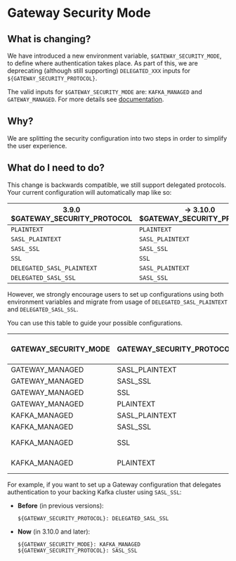 # Gateway Security Mode

## What is changing?

We have introduced a new environment variable, `$GATEWAY_SECURITY_MODE`, to define where authentication takes place. As part of this, we are deprecating (although still supporting) `DELEGATED_XXX` inputs for `${GATEWAY_SECURITY_PROTOCOL}`.

The valid inputs for `$GATEWAY_SECURITY_MODE` are: `KAFKA_MANAGED` and `GATEWAY_MANAGED`. For more details see [documentation](../configuration/env-variables.md#connect-from-clients-to-gateway).

## Why?

We are splitting the security configuration into two steps in order to simplify the user experience. 

## What do I need to do?

This change is backwards compatible, we still support delegated protocols. Your current configuration will automatically map like so:

| **3.9.0 $GATEWAY_SECURITY_PROTOCOL** | → **3.10.0** $GATEWAY_SECURITY_PROTOCOL | → **3.10.0**  $GATEWAY_SECURITY_MODE |
|--------------------------------------|-----------------------------------------|--------------------------------------|
| `PLAINTEXT`                          | `PLAINTEXT`                             | `GATEWAY_MANAGED`                    |
| `SASL_PLAINTEXT`                     | `SASL_PLAINTEXT`                        | `GATEWAY_MANAGED`                    |
| `SASL_SSL`                           | `SASL_SSL`                              | `GATEWAY_MANAGED`                    |
| `SSL`                                | `SSL`                                   | `GATEWAY_MANAGED`                    |
| `DELEGATED_SASL_PLAINTEXT`           | `SASL_PLAINTEXT`                        | `KAFKA_MANAGED`                      |
| `DELEGATED_SASL_SSL`                 | `SASL_SSL`                              | `KAFKA_MANAGED`                      |

However, we strongly encourage users to set up configurations using both environment variables and migrate from usage of `DELEGATED_SASL_PLAINTEXT` and `DELEGATED_SASL_SSL`.

You can use this table to guide your possible configurations.

| GATEWAY_SECURITY_MODE | GATEWAY_SECURITY_PROTOCOL | Previous version GATEWAY_SECURITY_PROTOCOL equivalent |
|-----------------------|---------------------------|-------------------------------------------------------|
| GATEWAY_MANAGED       | SASL_PLAINTEXT            | SASL_PLAINTEXT                                        |
| GATEWAY_MANAGED       | SASL_SSL                  | SASL_SSL                                              |
| GATEWAY_MANAGED       | SSL                       | SSL                                                   |
| GATEWAY_MANAGED       | PLAINTEXT                 | PLAINTEXT                                             |
| KAFKA_MANAGED         | SASL_PLAINTEXT            | DELEGATED_SASL_PLAINTEXT                              |
| KAFKA_MANAGED         | SASL_SSL                  | DELEGATED_SASL_SSL                                    |
| KAFKA_MANAGED         | SSL                       | Invalid auth mode with Kafka. Will be rejected.       |
| KAFKA_MANAGED         | PLAINTEXT                 | Invalid auth mode with Kafka. Will be rejected.       |

For example, if you want to set up a Gateway configuration that delegates authentication
to your backing Kafka cluster using `SASL_SSL`:

- **Before** (in previous versions):
  ```
  ${GATEWAY_SECURITY_PROTOCOL}: DELEGATED_SASL_SSL
  ```

- **Now** (in 3.10.0 and later):
  ```
  ${GATEWAY_SECURITY_MODE}: KAFKA_MANAGED
  ${GATEWAY_SECURITY_PROTOCOL}: SASL_SSL
  ```


